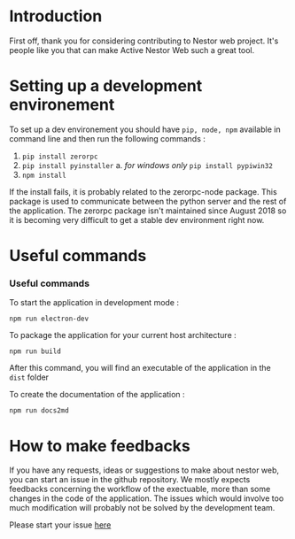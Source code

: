 # Introduction

First off, thank you for considering contributing to 
Nestor web project. It's people like you that can make Active Nestor Web such a great tool.

# Setting up a development environement

To set up a dev environement you should have `pip, node, npm` available in command line and then run the following commands :

1. `pip install zerorpc`
2. `pip install pyinstaller`
    a.  *for windows only* `pip install pypiwin32`
3. `npm install`

If the install fails, it is probably related to the zerorpc-node package. This package is used to communicate between
the python server and the rest of the application. The zerorpc package isn't maintained since August 2018 so it is becoming very difficult to 
get a stable dev environment right now. 

# Useful commands
### Useful commands 

To start the application in development mode :

`npm run electron-dev`

To package the application for your current host architecture : 

`npm run build`

After this command, you will find an executable of the application in the `dist` folder

To create the documentation of the application :

`npm run docs2md`

# How to make feedbacks 

If you have any requests, ideas or suggestions to make about nestor web, you can start an issue in the github repository. We mostly expects feedbacks concerning the workflow of the exectuable, more than some changes in the code of the application.
The issues which would involve too much modification will probably not be solved by the development team. 

Please start your issue [here](https://gitlab.nist.gov/gitlab/kea/nestor-web/-/boards)
